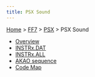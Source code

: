 ```yaml
---
title: PSX Sound
---
```


[Home](/Main%20Page.md) > [FF7](/FF7.md) > [PSX](/FF7/PSX.md) > PSX Sound

-   [Overview][]
-   [INSTRx.DAT][]
-   [INSTRx.ALL][]
-   [AKAO sequence][]
-   [Code Map][]

  [Overview]: /FF7/PSX/Sound/Overview.md "wikilink"
  [INSTRx.DAT]: /FF7/PSX/Sound/INSTRx.DAT.md "wikilink"
  [INSTRx.ALL]: /FF7/PSX/Sound/INSTRx.ALL.md "wikilink"
  [AKAO sequence]: /FF7/PSX/Sound/AKAO%20sequence.md "wikilink"
  [Code Map]: /FF7/PSX/Sound/Code%20Map.md "wikilink"
